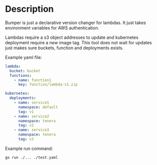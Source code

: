 # Description
Bumper is just a declarative version changer for lambdas. It just takes environment variables
for AWS authentication.

Lambdas require a s3 object addresses to update and kubernetes deployment require a new image tag. This tool does not
wait for updates just makes sure buckets, function and deployments exists.

Example yaml file:

```yaml
lambda:
  bucket: bucket
  functions:
    - name: function1
      key: function/lambda-v1.zip

kubernetes:
  deployments:
    - name: service1
      namespace: default
      tag: v1
    - name: service2
      namespace: tenera
      tag: v2
    - name: service3
      namespace: tenera
      tag: v3
```

Example run command: 
```shell
go run ./... ./test.yaml
```